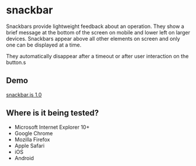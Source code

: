 # snackbar
Snackbars provide lightweight feedback about an operation. They show a brief message at the bottom of the screen on mobile and lower left on larger devices. Snackbars appear above all other elements on screen and only one can be displayed at a time.

They automatically disappear after a timeout or after user interaction on the button.s


## Demo
 <a href="https://codeartisan-ui.github.io/snackbar/" target="_blank">snackbar.js 1.0</a>


## Where is it being tested?

* Microsoft Internet Explorer 10+
* Google Chrome
* Mozilla Firefox
* Apple Safari
* iOS
* Android